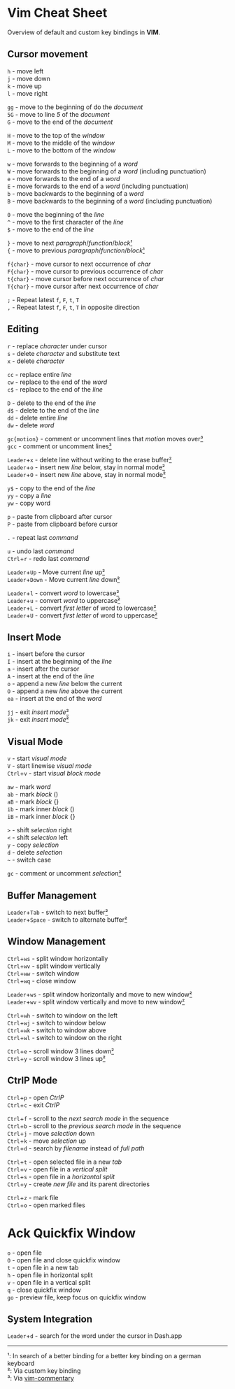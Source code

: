 # Vim Cheat Sheet
Overview of default and custom key bindings in **VIM**.

## Cursor movement

`h` - move left  
`j` - move down  
`k` - move up  
`l` - move right

`gg` - move to the beginning of do the *document*  
`5G` - move to line *5* of the *document*  
`G` - move to the end of the *document*

`H` - move to the top of the *window*  
`M` - move to the middle of the *window*  
`L` - move to the bottom of the *window*

`w` - move forwards to the beginning of a *word*  
`W` - move forwards to the beginning of a *word* (including punctuation)  
`e` - move forwards to the end of a *word*  
`E` - move forwards to the end of a *word* (including punctuation)  
`b` - move backwards to the beginning of a *word*  
`B` - move backwards to the beginning of a *word* (including punctuation)

`0` - move the beginning of the *line*  
`^` - move to the first character of the *line*  
`$` - move to the end of the *line*

`}` - move to next *paragraph*/*function*/*block*[¹](#todo)  
`{` - move to previous *paragraph*/*function*/*block*[¹](#todo)  

`f{char}` - move cursor to next occurrence of *char*   
`F{char}` - move cursor to previous occurrence of *char*  
`t{char}` - move cursor before next occurrence of *char*  
`T{char}` - move cursor after next occurrence of *char*  

`;` - Repeat latest `f`, `F`, `t`, `T`  
`,` - Repeat latest `f`, `F`, `t`, `T` in opposite direction  

## Editing

`r` - replace *character* under cursor  
`s` - delete *character* and substitute text  
`x` - delete *character*  

`cc` - replace entire *line*  
`cw` - replace to the end of the *word*  
`c$` - replace to the end of the *line*  

`D` - delete to the end of the *line*  
`d$` - delete to the end of the *line*  
`dd` - delete entire *line*  
`dw` - delete *word*  

`gc{motion}` - comment or uncomment lines that *motion* moves over[³](#commentary)  
`gcc` - comment or uncomment lines[³](#commentary)  

`Leader`+`x` - delete line without writing to the erase buffer[²](#custom)  
`Leader`+`o` - insert new *line* below, stay in normal mode[²](#custom)  
`Leader`+`O` - insert new *line* above, stay in normal mode[²](#custom)  

`y$` - copy to the end of the *line*  
`yy` - copy a *line*  
`yw` - copy word  

`p` - paste from clipboard after cursor  
`P` - paste from clipboard before cursor  

`.` - repeat last *command*  

`u` - undo last *command*  
`Ctrl`+`r` - redo last *command*  

`Leader`+`Up` - Move current *line* up[²](#custom)  
`Leader`+`Down` - Move current *line* down[²](#custom)  

`Leader`+`l` - convert *word* to lowercase[²](#custom)  
`Leader`+`u` - convert *word* to uppercase[²](#custom)  
`Leader`+`L` - convert *first letter* of word to lowercase[²](#custom)  
`Leader`+`U` - convert *first letter* of word to uppercase[²](#custom)  

## Insert Mode

`i` - insert before the cursor  
`I` - insert at the beginning of the *line*  
`a` - insert after the cursor  
`A` - insert at the end of the *line*  
`o` - append a new *line* below the current  
`O` - append a new *line* above the current  
`ea` - insert at the end of the *word*  

`jj` - exit *insert mode*[²](#custom)  
`jk` - exit *insert mode*[²](#custom)  

## Visual Mode

`v` - start *visual mode*  
`V` - start linewise *visual mode*  
`Ctrl`+`v` - start v*isual block mode*  

`aw` - mark *word*  
`ab` - mark *block* ()  
`aB` - mark *block* {}  
`ib` - mark inner *block* ()  
`iB` - mark inner *block* {}  

`>` - shift *selection* right  
`<` - shift *selection* left  
`y` - copy *selection*  
`d` - delete *selection*  
`~` - switch case  

`gc` - comment or uncomment *selection*[³](#commentary)  

## Buffer Management

`Leader`+`Tab` - switch to next buffer[²](#custom)  
`Leader`+`Space` - switch to alternate buffer[²](#custom)  

## Window Management

`Ctrl`+`ws` - split window horizontally  
`Ctrl`+`wv` - split window vertically  
`Ctrl`+`ww` - switch window  
`Ctrl`+`wq` - close window  

`Leader`+`ws` - split window horizontally and move to new window[²](#custom)  
`Leader`+`wv` - split window vertically and move to new window[²](#custom)  

`Ctrl`+`wh` - switch to window on the left  
`Ctrl`+`wj` - switch to window below  
`Ctrl`+`wk` - switch to window above  
`Ctrl`+`wl` - switch to window on the right  

`Ctrl`+`e` - scroll window 3 lines down[²](#custom)  
`Ctrl`+`y` - scroll window 3 lines up[²](#custom)  

## CtrlP Mode

`Ctrl`+`p` - open *CtrlP*  
`Ctrl`+`c` - exit *CtrlP*  

`Ctrl`+`f` - scroll to the *next search mode* in the sequence  
`Ctrl`+`b` - scroll to the *previous search mode* in the sequence  
`Ctrl`+`j` - move *selection* down  
`Ctrl`+`k` - move *selection* up  
`Ctrl`+`d` - search by *filename* instead of *full path*  

`Ctrl`+`t` - open selected file in a new *tab*  
`Ctrl`+`v` - open file in a *vertical split*  
`Ctrl`+`s` - open file in a *horizontal split*  
`Ctrl`+`y` - create *new file* and its parent directories  

`Ctrl`+`z` - mark file  
`Ctrl`+`o` - open marked files  

# Ack Quickfix Window

`o` - open file  
`O` - open file and close quickfix window  
`t` - open file in a new tab  
`h` - open file in horizontal split  
`v` - open file in a vertical split  
`q` - close quickfix window  
`go` - preview file, keep focus on quickfix window  

## System Integration

`Leader`+`d` - search for the word under the cursor in Dash.app  

---
<a name="todo">¹</a>: In search of a better binding for a better key binding on a german keyboard  
<a name="custom">²</a>: Via custom key binding  
<a name="commentary">³</a>: Via [vim-commentary](https://github.com/tpope/vim-commentary.git)  
